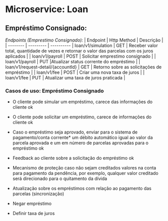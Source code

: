 # Microservice: Loan

## Empréstimo Consignado: 

*Endpoints (Emprestimo Consignado):*
| Endpoint | Http Method | Descrição |
| -------- | --------- | ----------
| loan/v1/simulation | GET | Receber valor total, quantidade de vezes e retornar o valor das parcelas com os juros aplicados |
| loan/v1/payroll | POST | Solicitar emprestimo consignado |
| loan/v1/payroll | PUT |Atualizar status corrente do empréstimo |
| loan/v1/request-detail/{accountId} | GET | Retorno sobre as solicitações de empréstimo |
| loan/v1/fee | POST | Criar uma nova taxa de juros |
| loan/v1/fee | PUT | Atualizar uma taxa de juros praticada |



### Casos de uso: Empréstimo Consignado

-  O cliente pode simular um empréstimo, carece das informações do cliente ok

- O cliente pode solicitar um empréstimo, carece de informações do cliente ok
  
- Caso o empréstimo seja aprovado, enviar para o sistema de pagamento/conta corrente* um débito automático igual ao valor da parcela aprovada e um em número de parcelas aprovadas para o empréstimo ok

- Feedback ao cliente sobre a solicitação do empréstimo ok

- Mecanismo de proteção caso não sejam creditados valores na conta para pagamento da pendência, por exemplo, qualquer valor creditado será direcionado para o quitamento da dívida 

- Atualização sobre os empréstimos com relação ao pagamento das parcelas (sincronização)

- Negar empréstimo

- Definir taxa de juros
  
